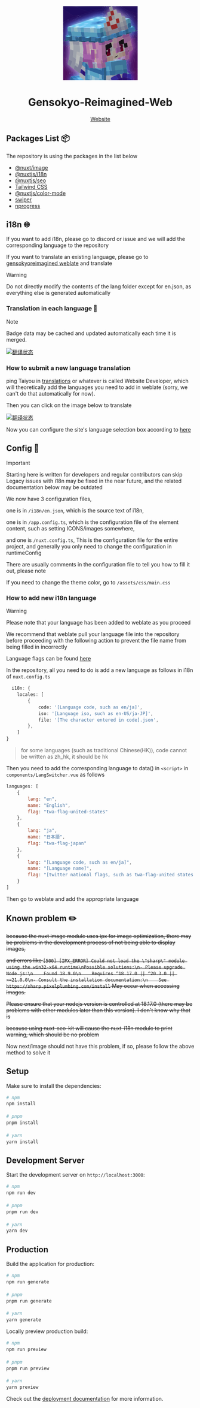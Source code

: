 <p align="center">
    <img src="https://raw.githubusercontent.com/Gensokyo-Reimagined/Gensokyo-Reimagined-Web/main/public/logo.svg" width="200" height="auto" alt="Gensokyo-Reimagined">
</p>

<div align="center">

# Gensokyo-Reimagined-Web

[Website](https://www.gensokyoreimagined.net/)

</div>

<!--
<p align="center">
</p>
-->

## Packages List 📦

The repository is using the packages in the list below

- [@nuxt/image](https://image.nuxt.com/)
- [@nuxtjs/i18n](https://i18n.nuxtjs.org/)
- [@nuxtjs/seo](https://image.nuxt.com/)
- [Tailwind CSS](https://tailwindcss.nuxtjs.org/)
- [@nuxtjs/color-mode](https://color-mode.nuxtjs.org/)
- [swiper](https://www.npmjs.com/package/swiper)
- [nprogress](https://www.npmjs.com/package/nprogress)

## i18n 🌐

If you want to add i18n, please go to discord or issue and we will add the corresponding language to the repository

If you want to translate an existing language, please go
to [gensokyoreimagined weblate](https://weblate.gensokyoreimagined.net/projects/gensokyo-reimagined-web/gensokyo-reimagined-web/)
and translate

> [!WARNING]
> Do not directly modify the contents of the lang folder except for en.json, as everything else is generated
> automatically

### Translation in each language 💬

> [!NOTE]
> Badge data may be cached and updated automatically each time it is merged.

[![翻译状态](https://weblate.gensokyoreimagined.net/widget/gensokyo-reimagined-web/gensokyo-reimagined-web/multi-auto.svg)](https://weblate.gensokyoreimagined.net/engage/gensokyo-reimagined-web/)

### How to submit a new language translation

ping Taiyou in [translations](https://discord.com/channels/1013224109473284126/1146842530114179163) or whatever is
called Website Developer, which will theoretically add the languages you need to add in weblate (sorry, we can't do that
automatically for now).

Then you can click on the image below to translate

[![翻译状态](https://weblate.gensokyoreimagined.net/widget/gensokyo-reimagined-web/gensokyo-reimagined-web/open-graph.png)](https://weblate.gensokyoreimagined.net/engage/gensokyo-reimagined-web/)

Now you can configure the site's language selection box according
to [here](https://github.com/Gensokyo-Reimagined/Gensokyo-Reimagined-Web/tree/main?tab=readme-ov-file#how-to-add-new-i18n-language)

## Config 🔧

> [!IMPORTANT]
> Starting here is written for developers and regular contributors can skip
> Legacy issues with i18n may be fixed in the near future, and the related documentation below may be outdated

We now have 3 configuration files,

one is in `/i18n/en.json`, which is the source text of i18n,

one is in `/app.config.ts`, which is the configuration file of the element content, such as setting ICONS/images
somewhere,

and one is `/nuxt.config.ts`, This is the configuration file for the entire project, and generally you only need to
change the configuration in runtimeConfig

There are usually comments in the configuration file to tell you how to fill it out, please note

If you need to change the theme color, go to `/assets/css/main.css`

### How to add new i18n language

> [!WARNING]
> Please note that your language has been added to weblate as you proceed
>
> We recommend that weblate pull your language file into the repository before proceeding with the following action to
> prevent the file name from being filled in incorrectly
>
> Language flags can be found [here](https://github.com/iamludal/twemoji-awesome/blob/master/cheatsheet.md#Flags)

In the repository, all you need to do is add a new language as follows in i18n of `nuxt.config.ts`

```ts
  i18n: {
    locales: [
        {
            code: '[Language code, such as en/ja]',
            iso: '[Language iso, such as en-US/ja-JP]',
            file: '[The character entered in code].json',
        },
    ]
}
```

> for some languages (such as traditional Chinese(HK)), code cannot be written as zh_hk, it should be hk

Then you need to add the corresponding language to data() in `<script>` in `components/LangSwitcher.vue` as follows

```javascript
languages: [
    {
        lang: "en",
        name: "English",
        flag: "twa-flag-united-states"
    },
    {
        lang: "ja",
        name: "日本語",
        flag: "twa-flag-japan"
    },
    {
        lang: "[Language code, such as en/ja]",
        name: "[Language name]",
        flag: "[twitter national flags, such as twa-flag-united states for the flag of the United States]"
    }
]
```

Then go to weblate and add the appropriate language

## Known problem ✏️

~~because the nuxt image module uses ipx for image optimization, there may be problems in the development process of not
being able to display images,~~

~~and errors like
`[500] [IPX_ERROR] Could not load the \"sharp\" module using the win32-x64 runtime\nPossible solutions:\n- Please upgrade Node.js:\n    Found 18.9.0\n    Requires ^18.17.0 || ^20.3.0 || >=21.0.0\n- Consult the installation documentation:\n    See https://sharp.pixelplumbing.com/install`
May occur when accessing images.~~

~~Please ensure that your nodejs version is controlled at 18.17.0 (there may be problems with other modules later than
this version). I don't know why that is~~

~~because using nuxt-seo-kit will cause the nuxt-i18n module to print warning, which should be no problem~~

Now next/image should not have this problem, if so, please follow the above method to solve it

## Setup

Make sure to install the dependencies:

```bash
# npm
npm install

# pnpm
pnpm install

# yarn
yarn install
```

## Development Server

Start the development server on `http://localhost:3000`:

```bash
# npm
npm run dev

# pnpm
pnpm run dev

# yarn
yarn dev
```

## Production

Build the application for production:

```bash
# npm
npm run generate

# pnpm
pnpm run generate

# yarn
yarn generate
```

Locally preview production build:

```bash
# npm
npm run preview

# pnpm
pnpm run preview

# yarn
yarn preview
```

Check out the [deployment documentation](https://nuxt.com/docs/getting-started/deployment) for more information.

